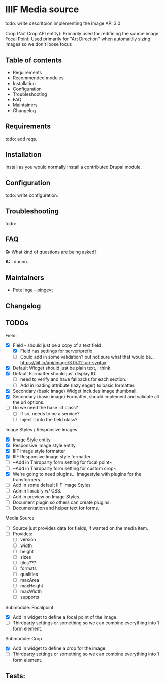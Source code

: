 # IIIF Media source

todo: write descritpion
implementing the Image API 3.0

Crop (Not Crop API entity): Primarily used for redifining the source image.
Focal Point: Used primarily for "Art Direction" when automaitlly sizing images so we don't loose focus

## Table of contents

- Requirements
- ~~Recommended modules~~
- Installation
- Configuration
- Troubleshooting
- FAQ
- Maintainers
- Changelog

## Requirements

todo: add reqs.

## Installation

Install as you would normally install a contributed Drupal module.

## Configuration

todo: write configuration.

## Troubleshooting

todo:

## FAQ

**Q:** What kind of questions are being asked?

**A:** i dunno...

## Maintainers

- Pete Inge - [pingevt](https://www.drupal.org/u/pingevt)

## Changelog

## TODOs

Field:
- [x] Field - should just be a copy of a text field
  - [x] Field has settings for server/prefix
  - [ ] Could add in some validation? but not sure what that would be... https://iiif.io/api/image/3.0/#2-uri-syntax
- [x] Default Widget should just be plain text, i think.
- [x] Default Formatter should just display ID.
  - [ ] need to verify and have fallbacks for each section.
  - [ ] Add in loading attribute (lazy eager) to basic formatter.
- [x] Secondary (basic image) Widget includes image thumbnail.
- [x] Secondary (basic image) Formatter, should implement and validate all the uri options.
- [ ] Do we need the base Iiif class?
  - [ ] If so, needs to be a service?
  - [ ] Inject it into the field class?

Image Styles / Responsive Images
- [x] Image Style entity
- [x] Responsive Image style entity
- [x] IIIF Image style formatter
- [x] IIIF Responsive Image style formatter
- [ ] ~Add in Thirdparty form setting for focal point~
- [ ] ~Add in Thirdparty form setting for custom crop~
- [x] We're going to need plugins... Imagestyle with plugins for the transformers.
- [ ] Add in some default IIIF Image Styles
- [ ] Admin librabry w/ CSS.
- [ ] Add in preview on Image Styles.
- [ ] Document plugin so others can create plugins.
- [ ] Documentation and helper text for forms.

Media Source
- [ ] Source just provides data for fields, if wanted on the media item.
- [ ] Provides:
  - [ ] version
  - [ ] width
  - [ ] height
  - [ ] sizes
  - [ ] tiles???
  - [ ] formats
  - [ ] qualities
  - [ ] maxArea
  - [ ] maxHeight
  - [ ] maxWidth
  - [ ] supports

Submodule: Focalpoint
- [x] Add in widget to define a focal point of the image.
- [ ] Thirdparty settings or something so we can combine everything into 1 form element.

Submodule: Crop
- [x] Add in widget to define a crop for the image.
- [ ] Thirdparty settings or something so we can combine everything into 1 form element.

Tests:
-
